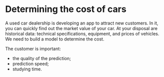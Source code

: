 # Determining the cost of cars

A used car dealership is developing an app to attract new customers. In it, you can quickly find out the market value of your car. At your disposal are historical data: technical specifications, equipment, and prices of vehicles. We need to build a model to determine the cost.

The customer is important:

- the quality of the prediction;
- prediction speed;
- studying time.
